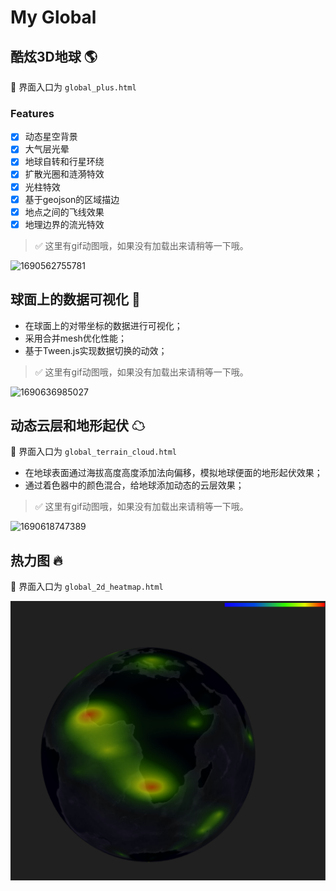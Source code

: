 # My Global

## 酷炫3D地球 🌎

🧭 界面入口为  `global_plus.html`

### Features

- [X] 动态星空背景
- [X] 大气层光晕
- [X] 地球自转和行星环绕
- [X] 扩散光圈和涟漪特效
- [X] 光柱特效
- [X] 基于geojson的区域描边
- [X] 地点之间的飞线效果
- [X] 地理边界的流光特效

> ✅ 这里有gif动图哦，如果没有加载出来请稍等一下哦。

![1690562755781](image/readem/1690562755781.gif)

## 球面上的数据可视化 🌈

* 在球面上的对带坐标的数据进行可视化；
* 采用合并mesh优化性能；
* 基于Tween.js实现数据切换的动效；

> ✅ 这里有gif动图哦，如果没有加载出来请稍等一下哦。

![1690636985027](image/README/1690636985027.gif)

## 动态云层和地形起伏 ☁

🧭 界面入口为  `global_terrain_cloud.html`

* 在地球表面通过海拔高度高度添加法向偏移，模拟地球便面的地形起伏效果；
* 通过着色器中的颜色混合，给地球添加动态的云层效果；

> ✅ 这里有gif动图哦，如果没有加载出来请稍等一下哦。

![1690618747389](image/README/1690618747389.gif)

## 热力图 🔥

🧭 界面入口为  `global_2d_heatmap.html`

![1690619920943](image/README/1690619920943.png)
